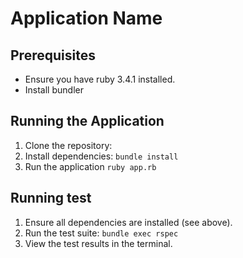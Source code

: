 # Application Name

## Prerequisites
- Ensure you have ruby 3.4.1 installed.
- Install bundler

## Running the Application

1. Clone the repository:
2. Install dependencies: 
```bundle install```
3. Run the application
```ruby app.rb```

## Running test
1. Ensure all dependencies are installed (see above).
2. Run the test suite:
```bundle exec rspec```
3. View the test results in the terminal.


